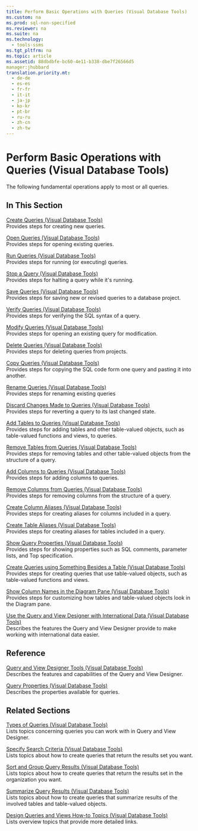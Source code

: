 ```yaml
---
title: Perform Basic Operations with Queries (Visual Database Tools)
ms.custom: na
ms.prod: sql-non-specified
ms.reviewer: na
ms.suite: na
ms.technology: 
  - tools-ssms
ms.tgt_pltfrm: na
ms.topic: article
ms.assetid: 88dbdbfe-bc60-4e11-b338-dbe7f26566d5
manager:jhubbard
translation.priority.mt: 
  - de-de
  - es-es
  - fr-fr
  - it-it
  - ja-jp
  - ko-kr
  - pt-br
  - ru-ru
  - zh-cn
  - zh-tw
---
```

# Perform Basic Operations with Queries (Visual Database Tools)
The following fundamental operations apply to most or all queries.  
  
## In This Section  
[Create Queries &#40;Visual Database Tools&#41;](../content/Create-Queries--Visual-Database-Tools-.md)  
Provides steps for creating new queries.  
  
[Open Queries &#40;Visual Database Tools&#41;](../content/Open-Queries--Visual-Database-Tools-.md)  
Provides steps for opening existing queries.  
  
[Run Queries &#40;Visual Database Tools&#41;](../content/Run-Queries--Visual-Database-Tools-.md)  
Provides steps for running (or executing) queries.  
  
[Stop a Query &#40;Visual Database Tools&#41;](../content/Stop-a-Query--Visual-Database-Tools-.md)  
Provides steps for halting a query while it's running.  
  
[Save Queries &#40;Visual Database Tools&#41;](../content/Save-Queries--Visual-Database-Tools-.md)  
Provides steps for saving new or revised queries to a database project.  
  
[Verify Queries &#40;Visual Database Tools&#41;](../content/Verify-Queries--Visual-Database-Tools-.md)  
Provides steps for verifying the SQL syntax of a query.  
  
[Modify Queries &#40;Visual Database Tools&#41;](../content/Modify-Queries--Visual-Database-Tools-.md)  
Provides steps for opening an existing query for modification.  
  
[Delete Queries &#40;Visual Database Tools&#41;](../content/Delete-Queries--Visual-Database-Tools-.md)  
Provides steps for deleting queries from projects.  
  
[Copy Queries &#40;Visual Database Tools&#41;](../content/Copy-Queries--Visual-Database-Tools-.md)  
Provides steps for copying the SQL code form one query and pasting it into another.  
  
[Rename Queries &#40;Visual Database Tools&#41;](../content/Rename-Queries--Visual-Database-Tools-.md)  
Provides steps for renaming existing queries  
  
[Discard Changes Made to Queries &#40;Visual Database Tools&#41;](../content/Discard-Changes-Made-to-Queries--Visual-Database-Tools-.md)  
Provides steps for reverting a query to its last changed state.  
  
[Add Tables to Queries &#40;Visual Database Tools&#41;](../content/Add-Tables-to-Queries--Visual-Database-Tools-.md)  
Provides steps for adding tables and other table\-valued objects, such as table\-valued functions and views, to queries.  
  
[Remove Tables from Queries &#40;Visual Database Tools&#41;](../content/Remove-Tables-from-Queries--Visual-Database-Tools-.md)  
Provides steps for removing tables and other table\-valued objects from the structure of a query.  
  
[Add Columns to Queries &#40;Visual Database Tools&#41;](../content/Add-Columns-to-Queries--Visual-Database-Tools-.md)  
Provides steps for adding columns to queries.  
  
[Remove Columns from Queries &#40;Visual Database Tools&#41;](../content/Remove-Columns-from-Queries--Visual-Database-Tools-.md)  
Provides steps for removing columns from the structure of a query.  
  
[Create Column Aliases &#40;Visual Database Tools&#41;](../content/Create-Column-Aliases--Visual-Database-Tools-.md)  
Provides steps for creating aliases for columns included in a query.  
  
[Create Table Aliases &#40;Visual Database Tools&#41;](../content/Create-Table-Aliases--Visual-Database-Tools-.md)  
Provides steps for creating aliases for tables included in a query.  
  
[Show Query Properties &#40;Visual Database Tools&#41;](../content/Show-Query-Properties--Visual-Database-Tools-.md)  
Provides steps for showing properties such as SQL comments, parameter lists, and Top specification.  
  
[Create Queries using Something Besides a Table &#40;Visual Database Tools&#41;](../content/Create-Queries-using-Something-Besides-a-Table--Visual-Database-Tools-.md)  
Provides steps for creating queries that use table\-valued objects, such as table\-valued functions and views.  
  
[Show Column Names in the Diagram Pane &#40;Visual Database Tools&#41;](../content/Show-Column-Names-in-the-Diagram-Pane--Visual-Database-Tools-.md)  
Provides steps for customizing how tables and table\-valued objects look in the Diagram pane.  
  
[Use the Query and View Designer with International Data &#40;Visual Database Tools&#41;](../content/Use-the-Query-and-View-Designer-with-International-Data--Visual-Database-Tools-.md)  
Describes the features the Query and View Designer provide to make working with international data easier.  
  
## Reference  
[Query and View Designer Tools &#40;Visual Database Tools&#41;](../content/Query-and-View-Designer-Tools--Visual-Database-Tools-.md)  
Describes the features and capabilities of the Query and View Designer.  
  
[Query Properties &#40;Visual Database Tools&#41;](../content/Query-Properties--Visual-Database-Tools-.md)  
Describes the properties available for queries.  
  
## Related Sections  
[Types of Queries &#40;Visual Database Tools&#41;](../content/Types-of-Queries--Visual-Database-Tools-.md)  
Lists topics concerning queries you can work with in Query and View Designer.  
  
[Specify Search Criteria &#40;Visual Database Tools&#41;](../content/Specify-Search-Criteria--Visual-Database-Tools-.md)  
Lists topics about how to create queries that return the results set you want.  
  
[Sort and Group Query Results &#40;Visual Database Tools&#41;](../content/Sort-and-Group-Query-Results--Visual-Database-Tools-.md)  
Lists topics about how to create queries that return the results set in the organization you want.  
  
[Summarize Query Results &#40;Visual Database Tools&#41;](../content/Summarize-Query-Results--Visual-Database-Tools-.md)  
Lists topics about how to create queries that summarize results of the involved tables and table\-valued objects.  
  
[Design Queries and Views How-to Topics &#40;Visual Database Tools&#41;](../content/Design-Queries-and-Views-How-to-Topics--Visual-Database-Tools-.md)  
Lists overview topics that provide more detailed links.  
  
